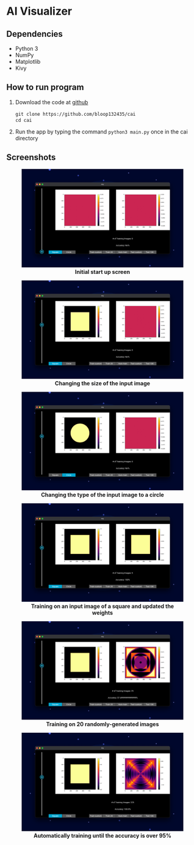 # AI Visualizer
## Dependencies
- Python 3
- NumPy
- Matplotlib
- Kivy
## How to run program
1. Download the code at [github](https://github.com/bloop132435/cai)
    ```
    git clone https://github.com/bloop132435/cai
    cd cai
    ```
2. Run the app by typing the command `python3 main.py` once in the cai directory
## Screenshots
<figure>
<img src="./1 initial start.png" >
<figcaption align = "center"><b>Initial start up screen</b></figcaption>
</figure>
<figure>
<img src="./2 changing input shapes.png" >
<figcaption align = "center"><b>Changing the size of the input image</b></figcaption>
</figure>
<figure>
<img src="./3 changing input shapes to circle.png" >
<figcaption align = "center"><b>Changing the type of the input image to a circle</b></figcaption>
</figure>
<figure>
<img src="./4 Training on custom image.png" >
<figcaption align = "center"><b>Training on an input image of a square and updated the weights</b></figcaption>
</figure>
<figure>
<img src="./5 Training on 20 images.png" >
<figcaption align = "center"><b>Training on 20 randomly-generated images</b></figcaption>
</figure>
<figure>
<img src="./6 auto training.png" >
<figcaption align = "center"><b>Automatically training until the accuracy is over 95%</b></figcaption>
</figure>
